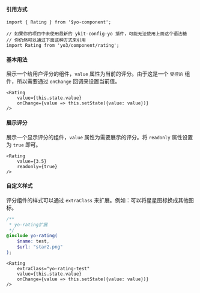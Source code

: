 #### 引用方式

```
import { Rating } from '$yo-component';

// 如果你的项目中未使用最新的 ykit-config-yo 插件，可能无法使用上面这个语法糖
// 你仍然可以通过下面这种方式来引用
import Rating from 'yo3/component/rating';
```

#### 基本用法

展示一个给用户评分的组件，`value` 属性为当前的评分。由于这是一个 `受控的` 组件，所以需要通过 `onChange` 回调来设置当前值。

```
<Rating
    value={this.state.value}
    onChange={value => this.setState({value: value})}
/>
```

#### 展示评分

展示一个显示评分的组件，`value` 属性为需要展示的评分。将 `readonly` 属性设置为 `true` 即可。

```
<Rating
    value={3.5}
    readonly={true}
/>
```

#### 自定义样式

评分组件的样式可以通过 `extraClass` 来扩展。例如：可以将星星图标换成其他图标。

```SCSS
/**
 * yo-rating扩展
 */
@include yo-rating(
    $name: test,
    $url: "star2.png"
);
```

```
<Rating
    extraClass="yo-rating-test"
    value={this.state.value}
    onChange={value => this.setState({value: value})}
/>
```
